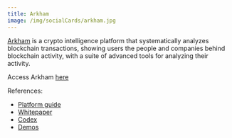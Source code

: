 ```yaml
---
title: Arkham
image: /img/socialCards/arkham.jpg
---
```


[Arkham](https://platform.arkhamintelligence.com/) is a crypto intelligence
platform that systematically analyzes blockchain transactions, showing users the
people and companies behind blockchain activity, with a suite of advanced tools
for analyzing their activity.

Access Arkham [here](https://platform.arkhamintelligence.com/)

References:

- [Platform guide](https://arkhamintelligence.notion.site/Arkham-eb1213a42ae24fe39643bd737f4ae78e)
- [Whitepaper](https://www.arkhamintelligence.com/whitepaper)
- [Codex](https://codex.arkhamintelligence.com/)
- [Demos](https://www.youtube.com/@arkhamintel)
